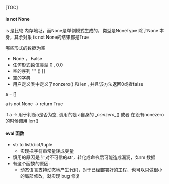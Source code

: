 [TOC]





#### is not None

is 是比较 内存地址，而None是单例模式生成的，类型是NoneType  除了None 本身，其余对象 is not None的结果都是True

哪些形式的数据为空

* None ， False
* 任何形式数值类型 0 , 0.0
* 空的序列 "" ()  []
* 空的字典
* 用户定义类中定义了nonzero() 和 len , 并且该方法返回0或者false

a = []

a is not None -> return True

if a ->  用于判断a是否为空, 调用的是 a自身的 \__nonzero__() 或者 在没有nonezero的时候调用 len()



#### eval 函数
* str to list/dict/tuple
  * 实现把字符串常量转成变量
* 慎用的原因是 针对不可信的str，转化成命令后可能造成漏洞，如rm 数据
* 有这个函数的原因:
  * 动态语言支持动态地产生代码，对于已经部署好的工程，也可以只做很小的局部修改，就实现 bug 修复